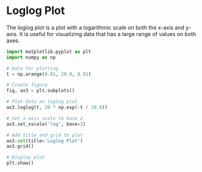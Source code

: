 # Loglog Plot

The loglog plot is a plot with a logarithmic scale on both the x-axis and y-axis. It is useful for visualizing data that has a large range of values on both axes.

```python
import matplotlib.pyplot as plt
import numpy as np

# Data for plotting
t = np.arange(0.01, 20.0, 0.01)

# Create figure
fig, ax3 = plt.subplots()

# Plot data on loglog plot
ax3.loglog(t, 20 * np.exp(-t / 10.0))

# Set x-axis scale to base 2
ax3.set_xscale('log', base=2)

# Add title and grid to plot
ax3.set(title='Loglog Plot')
ax3.grid()

# Display plot
plt.show()
```
